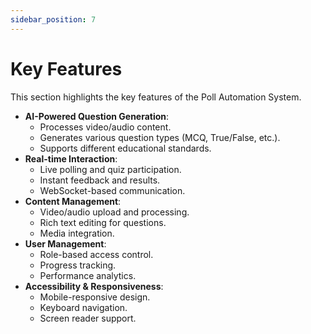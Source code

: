 ```yaml
---
sidebar_position: 7
---
```


# Key Features

This section highlights the key features of the Poll Automation System.

*   **AI-Powered Question Generation**:
    *   Processes video/audio content.
    *   Generates various question types (MCQ, True/False, etc.).
    *   Supports different educational standards.
*   **Real-time Interaction**:
    *   Live polling and quiz participation.
    *   Instant feedback and results.
    *   WebSocket-based communication.
*   **Content Management**:
    *   Video/audio upload and processing.
    *   Rich text editing for questions.
    *   Media integration.
*   **User Management**:
    *   Role-based access control.
    *   Progress tracking.
    *   Performance analytics.
*   **Accessibility & Responsiveness**:
    *   Mobile-responsive design.
    *   Keyboard navigation.
    *   Screen reader support.
